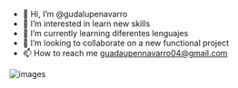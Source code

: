 - 👋 Hi, I’m @gudalupenavarro
- 👀 I’m interested in learn new skills
- 🌱 I’m currently learning diferentes lenguajes 
- 💞️ I’m looking to collaborate on a new functional project
- 📫 How to reach me guadaupennavarro04@gmail.com

<!---
gudalupenavarro/gudalupenavarro is a ✨ special ✨ repository because its `README.md` (this file) appears on your GitHub profile.
You can click the Preview link to take a look at your changes.
--->
![images](https://user-images.githubusercontent.com/103233465/162356853-35a1089b-4c09-4391-9de4-78f128e9d753.jpg)
